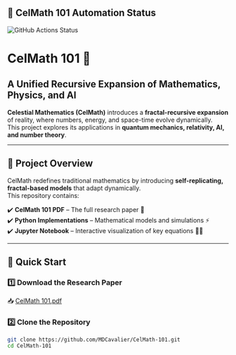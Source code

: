 ## 🚀 CelMath 101 Automation Status
![GitHub Actions Status](https://github.com/MDCavalier/CelMath-101/actions/workflows/CelMath.yml/badge.svg)
# CelMath 101 🚀
## A Unified Recursive Expansion of Mathematics, Physics, and AI

**Celestial Mathematics (CelMath)** introduces a **fractal-recursive expansion** of reality, where numbers, energy, and space-time evolve dynamically.  
This project explores its applications in **quantum mechanics, relativity, AI, and number theory**.

---

## 📜 Project Overview
CelMath redefines traditional mathematics by introducing **self-replicating, fractal-based models** that adapt dynamically.  
This repository contains:

✔️ **CelMath 101 PDF** – The full research paper 📄  
✔️ **Python Implementations** – Mathematical models and simulations ⚡  
✔️ **Jupyter Notebook** – Interactive visualization of key equations 🧑‍💻  

---

## 🚀 Quick Start

### 1️⃣ Download the Research Paper
📥 [CelMath 101.pdf](CelMath%20101.pdf)

### 2️⃣ Clone the Repository
```sh
git clone https://github.com/MDCavalier/CelMath-101.git
cd CelMath-101
